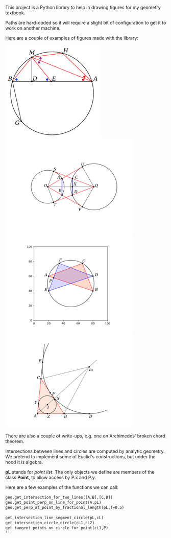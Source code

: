 This project is a Python library to help in drawing figures for my geometry textbook.

Paths are hard-coded so it will require a slight bit of configuration to get it to work on another machine.

Here are a couple of examples of figures made with the library:

<img src="broken_chord/figures/bc1.png" width=300>

<img src="tangents/eyeball1.png" width=400>

<img src="tests/example15.png" width=400>

<img src="bisectors/excircle.png" width=400>

There are also a couple of write-ups, e.g. one on Archimedes' broken chord theorem.

Intersections between lines and circles are computed by analytic geometry.  We pretend to implement some of Euclid's constructions, but under the hood it is algebra.

**pL** stands for *point list*.  The only objects we define are members of the class **Point**, to allow access by P.x and P.y.

Here are a few examples of the functions we can call:

```
geo.get_intersection_for_two_lines([A,B],[C,D])
geo.get_point_perp_on_line_for_point(A,pL)
geo.get_perp_at_point_by_fractional_length(pL,f=0.5)

get_intersection_line_segment_circle(pL,cL)
get_intersection_circle_circle(cL1,cL2)
get_tangent_points_on_circle_for_point(cL1,P)
'''